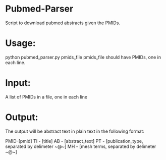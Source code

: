 # Pubmed-Parser
Script to download pubmed abstracts given the PMIDs.

# Usage:
python pubmed_parser.py pmids_file
pmids_file should have PMIDs, one in each line.

# Input:
A list of PMIDs in a file, one in each line

# Output:
The output will be abstract text in plain text in the following format:

PMID-[pmid]
TI - [title]
AB - [abstract_text]
PT - [publication_type, separated by delimeter ~@~]
MH - [mesh terms, separated by delimeter ~@~]

